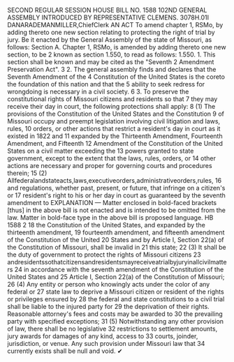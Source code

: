SECOND REGULAR SESSION
HOUSE BILL NO. 1588
102ND GENERAL ASSEMBLY
INTRODUCED BY REPRESENTATIVE CLEMENS.
3078H.01I DANARADEMANMILLER,ChiefClerk
AN ACT
To amend chapter 1, RSMo, by adding thereto one new section relating to protecting the right
of trial by jury.
Be it enacted by the General Assembly of the state of Missouri, as follows:
Section A. Chapter 1, RSMo, is amended by adding thereto one new section, to be
2 known as section 1.550, to read as follows:
1.550. 1. This section shall be known and may be cited as the "Seventh
2 Amendment Preservation Act".
3 2. The general assembly finds and declares that the Seventh Amendment of the
4 Constitution of the United States is the coreto the foundation of this nation and that the
5 ability to seek redress for wrongdoing is necessary in a civil society.
6 3. To preserve the constitutional rights of Missouri citizens and residents so that
7 they may receive their day in court, the following protections shall apply:
8 (1) The provisions of the Constitution of the United States and the Constitution
9 of Missouri occupy and preempt legislation involving civil litigation and laws, rules,
10 orders, or other actions that restrict a resident's day in court as it existed in 1822 and
11 expanded by the Thirteenth Amendment, Fourteenth Amendment, and Fifteenth
12 Amendment of the Constitution of the United States on a civil matter exceeding the
13 powers granted to state government, except to the extent that the laws, rules, orders, or
14 other actions are necessary and proper for governing courts and procedures therein;
15 (2) Allfederalandstateacts,laws,executiveorders,administrativeorders,rules,
16 and regulations, whether past, present, or future, that infringe on a citizen's or
17 resident's right to his or her day in court as guaranteed by the seventh amendment to
EXPLANATION — Matter enclosed in bold-faced brackets [thus] in the above bill is not enacted and is
intended to be omitted from the law. Matter in bold-face type in the above bill is proposed language.
HB 1588 2
18 the Constitution of the United States, and expanded by the thirteenth amendment,
19 fourteenth amendment, and fifteenth amendment of the Constitution of the United
20 States and by Article I, Section 22(a) of the Constitution of Missouri, shall be invalid in
21 this state;
22 (3) It shall be the duty of government to protect the rights of Missouri citizens
23 andresidentssothatcitizensandresidentsmayreceiveatrialbyjuryinallcivilmatters
24 in accordance with the seventh amendment of the Constitution of the United States and
25 Article I, Section 22(a) of the Constitution of Missouri;
26 (4) Any entity or person who knowingly acts under the color of any federal or
27 state law to deprive a Missouri citizen or resident of the rights or privileges ensured by
28 the federal and state constitutions to a civil trial shall be liable to the injured party for
29 the deprivation of their rights. Reasonable attorney's fees and costs may be awarded to
30 the prevailing party with specified exceptions;
31 (5) Notwithstanding any other provision of law, there shall be no legislative
32 restrictions to settlement amounts, jury awards for damages of any kind, access to
33 courts, joinder, jurisdiction, or venue. Any such provision under Missouri law that
34 currently exists shall be null and void.
✔